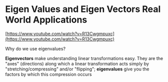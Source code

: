 # Eigen Values and Eigen Vectors Real World Applications

[https://www.youtube.com/watch?v=R13Cwgmpuxc](https://www.youtube.com/watch?v=R13Cwgmpuxc)

Why do we use eigenvalues?

**Eigenvectors**  make understanding linear transformations easy. They are the "axes"  (directions) along which a linear transformation acts simply by  "stretching/compressing" and/or "flipping"; **eigenvalues** give you the factors by which this compression occurs

